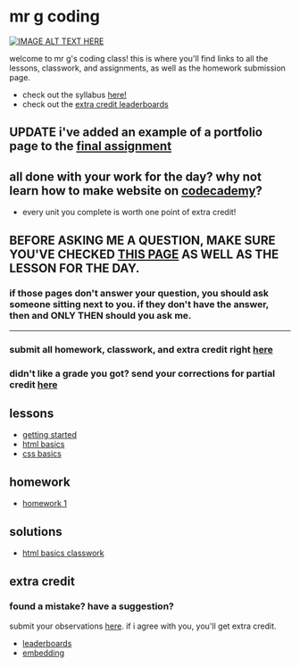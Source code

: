 # mr g coding

[![IMAGE ALT TEXT HERE](https://s-media-cache-ak0.pinimg.com/originals/be/0e/3a/be0e3a927d3ff9f0773d36ad25f09571.gif)](https://www.youtube.com/watch?v=Q6ctb-Pb3lc)

welcome to mr g's coding class!  this is where you'll find links to all the lessons, classwork, and assignments, as well as the homework submission page.

* check out the syllabus [here!](https://docs.google.com/document/d/11A65WN9dCGlhNKqRkYReLiK618N6X7UgYuk93-s2rd8/pub)
* check out the [extra credit leaderboards](https://docs.google.com/spreadsheets/d/183HmkhTxw4rw0fnM_p_HKuGVY_c81udCDeD40wnFm7A/pubchart?oid=2112650487&format=interactive)

## **UPDATE** i've added an example of a portfolio page to the [final assignment](homework/homework_3.md)

## all done with your work for the day? why not learn how to make website on [codecademy](https://www.codecademy.com/)?
* every unit you complete is worth one point of extra credit!

## BEFORE ASKING ME A QUESTION, MAKE SURE YOU'VE CHECKED [THIS PAGE](https://github.com/AKingDebased/mr-g-coding/blob/master/how_do_i.md) AS WELL AS THE LESSON FOR THE DAY.

### if those pages don't answer your question, you should ask someone sitting next to you. if they don't have the answer, then and ONLY THEN should you ask me.
<hr>

### submit all homework, classwork, and extra credit right [here](https://docs.google.com/a/citycharterschools.org/forms/d/1AD0OK_p00y98UfO0xhwJZ1oXv0K6EDa1xfpmWFzhbso/viewform)

### didn't like a grade you got? send your corrections for partial credit [here](https://docs.google.com/a/citycharterschools.org/forms/d/1HxGMuW_U75weHe2tLYNp1Hls90LjWFS_T6skRS5MJLs/viewform)

## lessons
* [getting started](https://github.com/AKingDebased/mr-g-coding/blob/master/lessons/01_getting_started.md)
* [html basics](https://github.com/AKingDebased/mr-g-coding/blob/master/lessons/02_html_basics.md)
* [css basics](https://github.com/AKingDebased/mr-g-coding/blob/master/lessons/03_css_basics.md)


## homework
* [homework 1](https://github.com/AKingDebased/mr-g-coding/blob/master/homework/homework_1.md)


## solutions
* [html basics classwork](https://github.com/AKingDebased/mr-g-coding/blob/master/solutions/html_basics_classwork.md)

## extra credit
### found a mistake?  have a suggestion?
submit your observations [here](https://docs.google.com/a/citycharterschools.org/forms/d/1AhJZ9k8wqtevnSiqbgj0w72Z9GqTcPTQy_iIwrMJoeA/viewform?usp=send_form).  if i agree with you, you'll get extra credit.
* [leaderboards](https://docs.google.com/spreadsheets/d/183HmkhTxw4rw0fnM_p_HKuGVY_c81udCDeD40wnFm7A/pubchart?oid=2112650487&format=interactive)
* [embedding](https://github.com/AKingDebased/mr-g-coding/blob/master/extra_credit/embedding.md)
